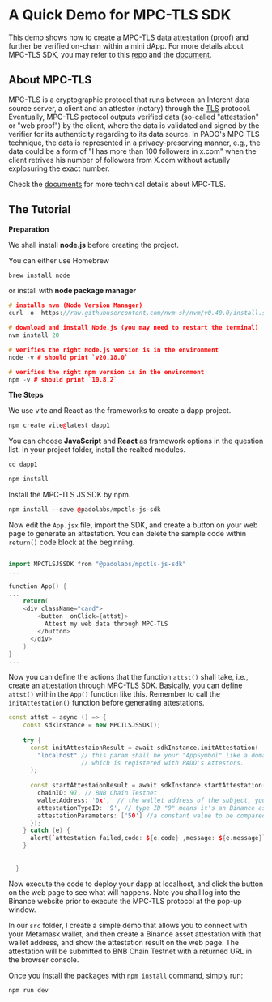 # A Quick Demo for MPC-TLS SDK

This demo shows how to create a MPC-TLS data attestation (proof) and further be verified on-chain within a mini dApp. For more details about MPC-TLS SDK, you may refer to this [repo](https://github.com/pado-labs/mpctls-js-sdk) and the [document](https://docs.padolabs.org/mpc-tls/mpc-tls-sdk/overview).

## About MPC-TLS 
MPC-TLS is a cryptographic protocol that runs between an Interent data source server, a client and an attestor (notary) through the [TLS](https://en.wikipedia.org/wiki/Transport_Layer_Security) protocol. Eventually, MPC-TLS protocol outputs verified data (so-called "attestation" or "web proof") by the client, where the data is validated and signed by the verifier for its authenticity regarding to its data source. In PADO's MPC-TLS technique, the data is represented in a privacy-preserving manner, e.g., the data could be a form of "I has more than 100 followers in x.com" when the client retrives his number of followers from X.com without actually explosuring the exact number.

Check the [documents](https://docs.padolabs.org/mpc-tls/tech-intro) for more technical details about MPC-TLS.

## The Tutorial

**Preparation**

We shall install **node.js** before creating the project. 

You can either use Homebrew 
```c++
brew install node
```
or install with **node package manager**
```c++
# installs nvm (Node Version Manager)
curl -o- https://raw.githubusercontent.com/nvm-sh/nvm/v0.40.0/install.sh | bash

# download and install Node.js (you may need to restart the terminal)
nvm install 20

# verifies the right Node.js version is in the environment
node -v # should print `v20.18.0`

# verifies the right npm version is in the environment
npm -v # should print `10.8.2`
```
**The Steps**

We use vite and React as the frameworks to create a dapp project. 
```c++
npm create vite@latest dapp1
```
You can choose **JavaScript** and **React** as framework options in the question list. In your project folder, install the realted modules.

```c++
cd dapp1

npm install
```

Install the MPC-TLS JS SDK by npm.

```c++
npm install --save @padolabs/mpctls-js-sdk
```

Now edit the `App.jsx` file, import the SDK, and create a button on your web page to generate an attestation. You can delete the sample code within `return()` code block at the beginning. 
 
```c++

import MPCTLSJSSDK from "@padolabs/mpctls-js-sdk"
...

function App() {
...
    return(
    <div className="card">
        <button  onClick={attst}>
          Attest my web data through MPC-TLS
        </button>
      </div>
    )
}
...
```


Now you can define the actions that the function `attst()` shall take, i.e., create an attestation through MPC-TLS SDK. Basically, you can define `attst()` within the `App()` function like this. Remember to call the `initAttestation()` function before generating attestations.

```c++
const attst = async () => {
    const sdkInstance = new MPCTLSJSSDK();
    
    try {
      const initAttestaionResult = await sdkInstance.initAttestation(
        "localhost" // this param shall be your "AppSymbol" like a domain name,
                    // which is registered with PADO's Attestors.
      );
     
      const startAttestaionResult = await sdkInstance.startAttestation({
        chainID: 97, // BNB Chain Testnet
        walletAddress: '0x',  // the wallet address of the subject, you can use a hard-coded address for the test
        attestationTypeID: '9', // type ID "9" means it's an Binance asset proof
        attestationParameters: ['50'] //a constant value to be compared with your asset balance: balance > 50
      });      
    } catch (e) {
      alert(`attestation failed,code: ${e.code} ,message: ${e.message}`);
    }
    
    
  }
```
Now execute the code to deploy your dapp at localhost, and click the button on the web page to see what will happens. Note you shall log into the Binance website prior to execute the MPC-TLS protocol at the pop-up window.

In our `src` folder, I create a simple demo that allows you to connect with your Metamask wallet, and then create a Binance asset attestation with that wallet address, and show the attestation result on the web page. The attestation will be submitted to BNB Chain Testnet with a returned URL in the browser console. 

Once you install the packages with `npm install` command, simply run:

```c++
npm run dev
```
